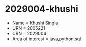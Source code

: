 # 2029004-khushi
- Name = Khushi Singla
- URN = 2005221
- CRN = 2029004
- Area of interest = java,python,sql
